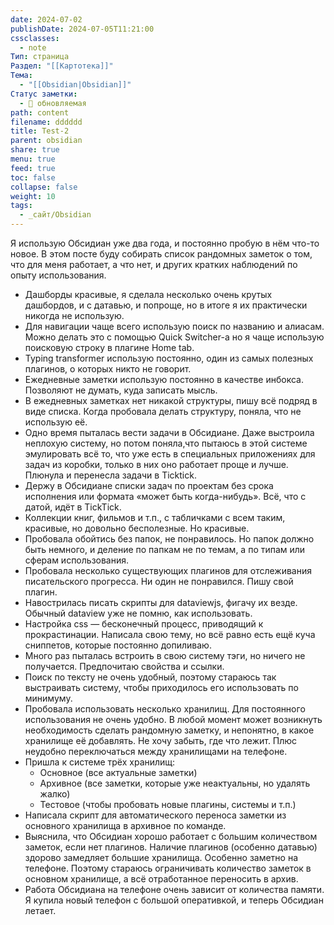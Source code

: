 ```yaml
---
date: 2024-07-02
publishDate: 2024-07-05T11:21:00
cssclasses:
  - note
Тип: страница
Раздел: "[[Картотека]]"
Тема:
  - "[[Obsidian|Obsidian]]"
Статус заметки:
  - 🌱 обновляемая
path: content
filename: dddddd
title: Test-2
parent: obsidian
share: true
menu: true
feed: true
toc: false
collapse: false
weight: 10
tags:
  - _сайт/Obsidian
---
```


Я использую Обсидиан уже два года, и постоянно пробую в нём что-то новое. В этом посте буду собирать список рандомных заметок о том, что для меня работает, а что нет, и других кратких наблюдений по опыту использования.

- Дашборды красивые, я сделала несколько очень крутых дашбордов, и с датавью, и попроще, но в итоге я их практически никогда не использую.
- Для навигации чаще всего использую поиск по названию и алиасам. Можно делать это с помощью Quick Switcher-а но я чаще использую поисковую строку в плагине Home tab.
- Typing transformer использую постоянно, один из самых полезных плагинов, о которых никто не говорит.
- Ежедневные заметки использую постоянно в качестве инбокса. Позволяют не думать, куда записать мысль. 
- В ежедневных заметках нет никакой структуры, пишу всё подряд в виде списка. Когда пробовала делать структуру, поняла, что не использую её.
- Одно время пыталась вести задачи в Обсидиане. Даже выстроила неплохую систему, но потом поняла,что пытаюсь в этой системе эмулировать всё то, что уже есть в специальных приложениях для задач из коробки, только в них оно работает проще и лучше. Плюнула и перенесла задачи в Ticktick.
- Держу в Обсидиане списки задач по проектам без срока исполнения или формата «может быть когда-нибудь». Всё, что с датой, идёт в TickTick.
- Коллекции книг, фильмов и т.п., с табличками с всем таким, красивые, но довольно бесполезные. Но красивые. 
- Пробовала обойтись без папок, не понравилось. Но папок должно быть немного, и деление по папкам не по темам, а по типам или сферам использования.
- Пробовала несколько существующих плагинов для отслеживания писательского прогресса. Ни один не понравился. Пишу свой плагин.
- Навострилась писать скрипты для dataviewjs, фигачу их везде. Обычный dataview уже не помню, как использовать.
- Настройка css — бесконечный процесс, приводящий к прокрастинации. Написала свою тему, но всё равно есть ещё куча сниппетов, которые постоянно допиливаю.
- Много раз пыталась встроить в свою систему тэги, но ничего не получается. Предпочитаю свойства и ссылки.
- Поиск по тексту не очень удобный, поэтому стараюсь так выстраивать систему, чтобы приходилось его использовать по минимуму.
- Пробовала использовать несколько хранилищ. Для постоянного использования не очень удобно. В любой момент может возникнуть необходимость сделать рандомную заметку, и непонятно, в какое хранилище её добавлять. Не хочу забыть, где что лежит. Плюс неудобно переключаться между хранилищами на телефоне.
- Пришла к системе трёх хранилищ:
    - Основное (все актуальные заметки)
    - Архивное (все заметки, которые уже неактуальны, но удалять жалко)
    - Тестовое (чтобы пробовать новые плагины, системы и т.п.)
- Написала скрипт для автоматического переноса заметки из основного хранилища в архивное по команде.
- Выяснила, что Обсидиан хорошо работает с большим количеством заметок, если нет плагинов. Наличие плагинов (особенно датавью) здорово замедляет большие хранилища. Особенно заметно на телефоне. Поэтому стараюсь ограничивать количество заметок в основном хранилище, а всё отработанное переносить в архив.
- Работа Обсидиана на телефоне очень зависит от количества памяти. Я купила новый телефон с большой оперативкой, и теперь Обсидиан летает.
    